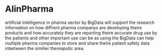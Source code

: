 # AIinPharma
artificial intelligence in pharma sector by BigData will support the research information
on how diffrent pharma companys are developing theire products and how accurately they are 
reporting theire accurate drug use by the patients and other important use can be as using the BigData
can help multiple pharma companies to store and share theire patient safety data inbetween the similier
thereaputic area.
